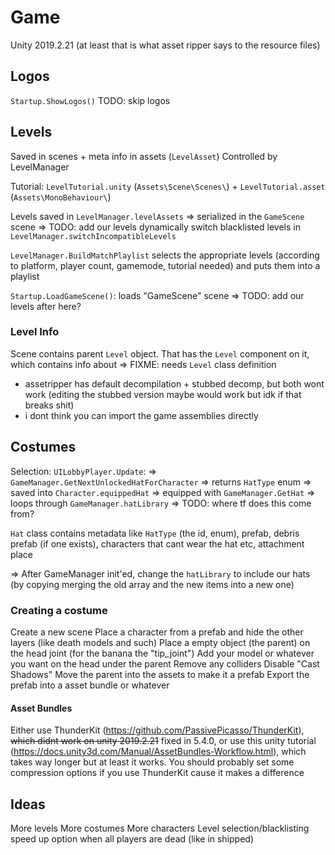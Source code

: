 # Game
Unity 2019.2.21 (at least that is what asset ripper says to the resource files)

## Logos
`Startup.ShowLogos()`
TODO: skip logos

## Levels
Saved in scenes + meta info in assets (`LevelAsset`)
Controlled by LevelManager

Tutorial: `LevelTutorial.unity` (`Assets\Scene\Scenes\`) + `LevelTutorial.asset` (`Assets\MonoBehaviour\`)


Levels saved in `LevelManager.levelAssets` => serialized in the `GameScene` scene => TODO: add our levels dynamically
switch blacklisted levels in `LevelManager.switchIncompatibleLevels`

`LevelManager.BuildMatchPlaylist` selects the appropriate levels (according to platform, player count, gamemode, tutorial needed) and puts them into a playlist

`Startup.LoadGameScene()`: loads "GameScene" scene => TODO: add our levels after here?

### Level Info
Scene contains parent `Level` object. That has the `Level` component on it, which contains info about => FIXME: needs `Level` class definition

* assetripper has default decompilation + stubbed decomp, but both wont work (editing the stubbed version maybe would work but idk if that breaks shit)
* i dont think you can import the game assemblies directly

## Costumes
Selection: `UILobbyPlayer.Update`:  => `GameManager.GetNextUnlockedHatForCharacter`
=> returns `HatType` enum => saved into `Character.equippedHat` => equipped with `GameManager.GetHat` => loops through `GameManager.hatLibrary` => TODO: where tf does this come from?

`Hat` class contains metadata like `HatType` (the id, enum), prefab, debris prefab (if one exists), characters that cant wear the hat etc, attachment place

=> After GameManager init'ed, change the `hatLibrary` to include our hats (by copying merging the old array and the new items into a new one)

### Creating a costume
Create a new scene
Place a character from a prefab and hide the other layers (like death models and such)
Place a empty object (the parent) on the head joint (for the banana the "tip_joint")
Add your model or whatever you want on the head under the parent
Remove any colliders
Disable "Cast Shadows"
Move the parent into the assets to make it a prefab
Export the prefab into a asset bundle or whatever

#### Asset Bundles
Either use ThunderKit (https://github.com/PassivePicasso/ThunderKit), ~~which didnt work on unity 2019.2.21~~ fixed in 5.4.0, or use this unity tutorial (https://docs.unity3d.com/Manual/AssetBundles-Workflow.html), which takes way longer but at least it works.
You should probably set some compression options if you use ThunderKit cause it makes a difference


## Ideas
More levels
More costumes
More characters
Level selection/blacklisting
speed up option when all players are dead (like in shipped)